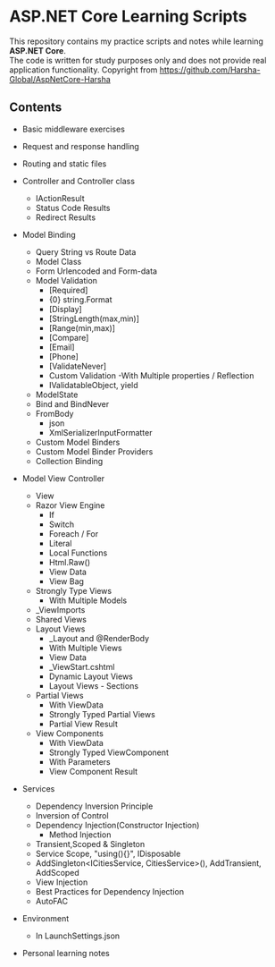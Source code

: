 # ASP.NET Core Learning Scripts

This repository contains my practice scripts and notes while learning **ASP.NET Core**.  
The code is written for study purposes only and does not provide real application functionality.
Copyright from https://github.com/Harsha-Global/AspNetCore-Harsha

## Contents
- Basic middleware exercises  

- Request and response handling 

- Routing  and static files

- Controller and Controller class
  - IActionResult
  - Status Code Results
  - Redirect Results

- Model Binding
  - Query String vs Route Data
  - Model Class
  - Form Urlencoded and Form-data
  - Model Validation 
	- [Required]
	- {0} string.Format
	- [Display]
	- [StringLength(max,min)]
	- [Range(min,max)]
	- [Compare]
	- [Email]
	- [Phone]
	- [ValidateNever]
	- Custom Validation
	  -With Multiple properties / Reflection
	- IValidatableObject, yield
  - ModelState
  - Bind and BindNever
  - FromBody
	- json
	- XmlSerializerInputFormatter
  - Custom Model Binders
  - Custom Model Binder Providers 
  - Collection Binding

- Model View Controller
  - View
  - Razor View Engine
	- If
	- Switch
	- Foreach / For
	- Literal
	- Local Functions
	- Html.Raw()
	- View Data
	- View Bag
  - Strongly Type Views
	- With Multiple Models
  - _ViewImports
  - Shared Views
  - Layout Views
	- _Layout and @RenderBody
	- With Multiple Views
	- View Data
	- _ViewStart.cshtml
	- Dynamic Layout Views
	- Layout Views - Sections
  - Partial Views
    - With ViewData
	- Strongly Typed Partial Views
	- Partial View Result
  - View Components
	- With ViewData
	- Strongly Typed ViewComponent
	- With Parameters
	- View Component Result

- Services
  - Dependency Inversion Principle
  - Inversion of Control
  - Dependency Injection(Constructor Injection)
    - Method Injection
  - Transient,Scoped & Singleton
  - Service Scope, "using(){}", IDisposable
  - AddSingleton<ICitiesService, CitiesService>(), AddTransient, AddScoped
  - View Injection
  - Best Practices for Dependency Injection
  - AutoFAC

- Environment
  -	In LaunchSettings.json
  
- Personal learning notes  
